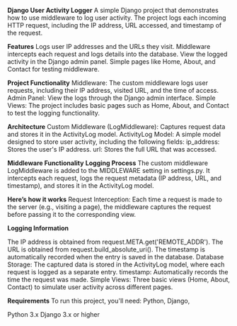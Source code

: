 **Django User Activity Logger**
A simple Django project that demonstrates how to use middleware to log user activity. The project logs each incoming HTTP request, including the IP address, URL accessed, and timestamp of the request.

**Features**
Logs user IP addresses and the URLs they visit.
Middleware intercepts each request and logs details into the database.
View the logged activity in the Django admin panel.
Simple pages like Home, About, and Contact for testing middleware.

**Project Functionality**
Middleware: The custom middleware logs user requests, including their IP address, visited URL, and the time of access.
Admin Panel: View the logs through the Django admin interface.
Simple Views: The project includes basic pages such as Home, About, and Contact to test the logging functionality.

**Architecture**
Custom Middleware (LogMiddleware): Captures request data and stores it in the ActivityLog model.
ActivityLog Model: A simple model designed to store user activity, including the following fields:
ip_address: Stores the user's IP address.
url: Stores the full URL that was accessed.

**Middleware Functionality**
**Logging Process**
The custom middleware LogMiddleware is added to the MIDDLEWARE setting in settings.py. It intercepts each request, logs the request metadata (IP address, URL, and timestamp), and stores it in the ActivityLog model.

**Here’s how it works**
Request Interception: Each time a request is made to the server (e.g., visiting a page), the middleware captures the request before passing it to the corresponding view.

**Logging Information**

The IP address is obtained from request.META.get('REMOTE_ADDR').
The URL is obtained from request.build_absolute_uri().
The timestamp is automatically recorded when the entry is saved in the database.
Database Storage: The captured data is stored in the ActivityLog model, where each request is logged as a separate entry.
timestamp: Automatically records the time the request was made.
Simple Views: Three basic views (Home, About, Contact) to simulate user activity across different pages.

**Requirements**
To run this project, you'll need:
Python,
Django,

Python 3.x
Django 3.x or higher
